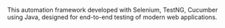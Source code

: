 This automation framework developed with Selenium, TestNG, Cucumber using Java, designed for end-to-end testing of modern web applications. 

